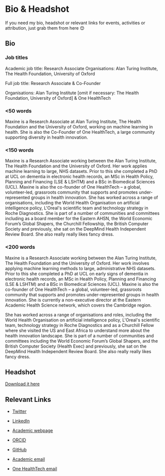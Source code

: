 # Bio & Headshot 

If you need my bio, headshot or relevant links for events, activities or attribution, just grab them from here 😊

## Bio 

### Job titles

Academic job title: Research Associate
Organisations: Alan Turing Institute, The Health Foundation, University of Oxford

Full job title: Research Associate & Co-Founder

Organisations: Alan Turing Institute [omit if necessary: The Health Foundation, University of Oxford] & One HealthTech

### <50 words 
Maxine is a Research Associate at Alan Turing Institute, The Health Foundation and the University of Oxford, working on machine learning in health. She is also the Co-Founder of One HealthTech, a large community supporting diversity in health innovation.

### <150 words 
Maxine is a Research Associate working between the Alan Turing Institute, The Health Foundation and the University of Oxford. Her work applies machine learning to large, NHS datasets. Prior to this she completed a PhD at UCL on dementia in electronic health records, an MSc in Health Policy, Planning and Financing (LSE & LSHTM) and a BSc in Biomedical Sciences (UCL). Maxine is also the co-founder of One HealthTech – a global, volunteer-led, grassroots  community that supports and promotes under-represented groups in health innovation. She has worked across a range of organisations, including the World Health Organisation on artificial intelligence policy, L'Oreal's scientific team and technology strategy in Roche Diagnostics. She is part of a number of communities and committees including as a board member for the Eastern AHSN, the World Economic Forum’s Global Shapers, the Churchill Fellowship, the British Computer Society and previously, she sat on the DeepMind Health Independent Review Board. She also really really likes fancy dress.

### <200 words 
Maxine is a Research Associate working between the Alan Turing Institute, The Health Foundation and the University of Oxford. Her work involves applying machine learning methods to large, administrative NHS datasets. Prior to this she completed a PhD at UCL on early signs of dementia in electronic health records, an MSc in Health Policy, Planning and Financing (LSE & LSHTM) and a BSc in Biomedical Sciences (UCL). Maxine is also the co-founder of One HealthTech – a global, volunteer-led, grassroots  community that supports and promotes under-represented groups in health innovation. She is currently a non-executive director at the Eastern Academic Health Science network, which covers the Cambridge region.

She has worked across a range of organisations and roles, including the World Health Organisation on artificial intelligence policy, L'Oreal's scientific team, technology strategy in Roche Diagnostics and as a Churchill Fellow where she visited the US and East Africa to understand more about the health innovation landscape. She is part of a number of communities and committees including the World Economic Forum’s Global Shapers, and the British Computer Society (Health Exec) and previously, she sat on the DeepMind Health Independent Review Board. She also really really likes fancy dress.

## Headshot

[Download it here](https://raw.githubusercontent.com/maximacki/headshot-bio/master/Maxine%20Mackintosh%20Headshot.jpg)

## Relevant Links

- [Twitter](https://twitter.com/Maxi_Macki)
- [LinkedIn](https://www.linkedin.com/in/maxinemackintosh/)
- [Academic webpage](https://www.turing.ac.uk/people/researchers/maxine-mackintosh)
- [ORCID](https://orcid.org/0000-0003-3740-1302)
- [GitHub](https://github.com/maximacki)

- [Academic email](mailto:mmackintosh@turing.ac.uk)
- [One HealthTech email](mailto:maxine@onehealthtech.com)
